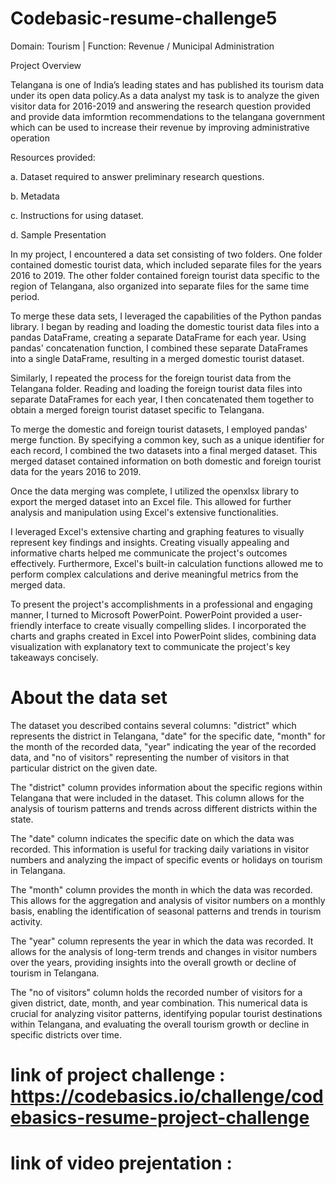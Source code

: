 # Codebasic-resume-challenge5
Domain:  Tourism | Function: Revenue / Municipal Administration

Project Overview

Telangana is one of India’s leading states and has published its tourism data under its open data policy.As a data analyst my task is to analyze the given visitor data for 2016-2019 and answering the research question provided and provide data imformtion recommendations to the telangana government which can be used to increase their revenue by improving administrative operation

Resources provided:

a.    Dataset required to answer preliminary research questions.

b.    Metadata

c.    Instructions for using dataset.

d.    Sample Presentation


In my project, I encountered a data set consisting of two folders. One folder contained domestic tourist data, which included separate files for the years 2016 to 2019. The other folder contained foreign tourist data specific to the region of Telangana, also organized into separate files for the same time period.

To merge these data sets, I leveraged the capabilities of the Python pandas library. I began by reading and loading the domestic tourist data files into a pandas DataFrame, creating a separate DataFrame for each year. Using pandas' concatenation function, I combined these separate DataFrames into a single DataFrame, resulting in a merged domestic tourist dataset.

Similarly, I repeated the process for the foreign tourist data from the Telangana folder. Reading and loading the foreign tourist data files into separate DataFrames for each year, I then concatenated them together to obtain a merged foreign tourist dataset specific to Telangana.

To merge the domestic and foreign tourist datasets, I employed pandas' merge function. By specifying a common key, such as a unique identifier for each record, I combined the two datasets into a final merged dataset. This merged dataset contained information on both domestic and foreign tourist data for the years 2016 to 2019.

Once the data merging was complete, I utilized the openxlsx library to export the merged dataset into an Excel file. This allowed for further analysis and manipulation using Excel's extensive functionalities.

 I leveraged Excel's extensive charting and graphing features to visually represent key findings and insights. Creating visually appealing and informative charts helped me communicate the project's outcomes effectively. Furthermore, Excel's built-in calculation functions allowed me to perform complex calculations and derive meaningful metrics from the merged data.

To present the project's accomplishments in a professional and engaging manner, I turned to Microsoft PowerPoint. PowerPoint provided a user-friendly interface to create visually compelling slides. I incorporated the charts and graphs created in Excel into PowerPoint slides, combining data visualization with explanatory text to communicate the project's key takeaways concisely.

# About the data set
The dataset you described contains several columns: "district" which represents the district in Telangana, "date" for the specific date, "month" for the month of the recorded data, "year" indicating the year of the recorded data, and "no of visitors" representing the number of visitors in that particular district on the given date.

The "district" column provides information about the specific regions within Telangana that were included in the dataset. This column allows for the analysis of tourism patterns and trends across different districts within the state.

The "date" column indicates the specific date on which the data was recorded. This information is useful for tracking daily variations in visitor numbers and analyzing the impact of specific events or holidays on tourism in Telangana.

The "month" column provides the month in which the data was recorded. This allows for the aggregation and analysis of visitor numbers on a monthly basis, enabling the identification of seasonal patterns and trends in tourism activity.

The "year" column represents the year in which the data was recorded. It allows for the analysis of long-term trends and changes in visitor numbers over the years, providing insights into the overall growth or decline of tourism in Telangana.

The "no of visitors" column holds the recorded number of visitors for a given district, date, month, and year combination. This numerical data is crucial for analyzing visitor patterns, identifying popular tourist destinations within Telangana, and evaluating the overall tourism growth or decline in specific districts over time.

# link of project challenge : https://codebasics.io/challenge/codebasics-resume-project-challenge
# link of video prejentation : 





